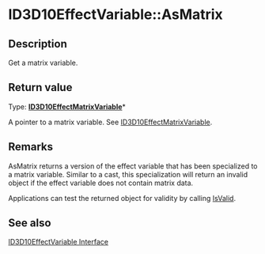 # ID3D10EffectVariable::AsMatrix

## Description

Get a matrix variable.

## Return value

Type: **[ID3D10EffectMatrixVariable](https://learn.microsoft.com/windows/desktop/api/d3d10effect/nn-d3d10effect-id3d10effectmatrixvariable)***

A pointer to a matrix variable. See [ID3D10EffectMatrixVariable](https://learn.microsoft.com/windows/desktop/api/d3d10effect/nn-d3d10effect-id3d10effectmatrixvariable).

## Remarks

AsMatrix returns a version of the effect variable that has been specialized to a matrix variable. Similar to a cast, this specialization will return an invalid object if the effect variable does not contain matrix data.

Applications can test the returned object for validity by calling [IsValid](https://learn.microsoft.com/windows/desktop/api/d3d10effect/nf-d3d10effect-id3d10effectvariable-isvalid).

## See also

[ID3D10EffectVariable Interface](https://learn.microsoft.com/windows/desktop/api/d3d10effect/nn-d3d10effect-id3d10effectvariable)